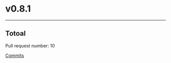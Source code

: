 
# v0.8.1

***

## Totoal 

Pull request number: 10

[ Commits ](https://github.com/spidernet-io/spiderpool/compare/v0.8.0...v0.8.1)
